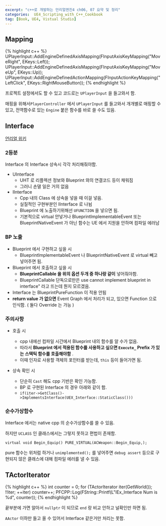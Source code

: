 ```yaml
---
excerpt: "c++로 개발하는 언리얼엔진4 ch06, 07 요약 및 정리"
categories:  UE4_Scripting_with_C++_Cookbook
tag: [Book, UE4, Vistual Studio]
---
```


## Mapping

{% highlight c++ %}
UPlayerInput::AddEngineDefinedAxisMapping(FInputAxisKeyMapping("MoveRight", EKeys::Left));
UPlayerInput::AddEngineDefinedAxisMapping(FInputAxisKeyMapping("MoveUp", EKeys::Up));
UPlayerInput::AddEngineDefinedActionMapping(FInputActionKeyMapping("LeftClick", EKeys::RightMouseButton));
{% endhighlight %}

프로젝트 설정에서도 할 수 있고 코드로는 ```UPlayerInput``` 을 들고와서 함.

매핑을 위해서```PlayerController``` 에서  ```UPlayerInput``` 를 들고와서 개개별로 매핑할 수 있고,  전역함수로 있는 ```Engine``` 붙은 함수를 바로 쓸 수도 있음.

## Interface

[언리얼 위키](https://unreal.gg-labs.com/wiki-archives/macros-and-data-types/interfaces-in-c++)

### 2등분

Interface 의 Interface 상속시 각각 처리해줘야함.

+ UInterface
	+ UHT 로 리플렉션 정보와 Blueprint 와의 연결코드 등이 채워짐
	+ 그러니 손댈 일은 거의 없음
+ IInterface
	+ Cpp 내의 Class 에 상속을 넣을 때 이걸 넣음.
	+ 실질적인 구현부분인  IInterface 로 나뉨
	+ Blueprint 에 노출하기위해선 ```UFUNCTION``` 을 넣으면 됨.
	+ 기본적으로 virtual 안넣거나 BlueprintImplementableEvent 또는 BlueprintNativeEvent 가 아닌 함수는 UE 에서 지원을 안하며 컴파일 에러남

### BP 노출

+ Blueprint 에서 구현하고 싶을 시
	+ BlueprintImplementableEvent 나 BlueprintNativeEvent 로 virtual 빼고 넣어주면 됨. 
+ Blueprint 에서 호출하고 싶을 시
	+ __BlueprintCallable 을 위의 옵션 두개 중 하나랑 같이__ 넣어줘야함.
	+ BlueprintCallable 단독으로만은 use cannot implement blueprint in interface" 라고 뜨는데 뭔지 모르겠음.
+ Interface 는 BlueprintPureFunction 이 적용 안됨
+ __return value 가 없으면__ Event Graph 에서 처리가 되고, 있으면 Function 으로 인식함. ( 둘다 Override 는 가능 )

### 주의사항

+ 호출 시
	+ cpp 내에선 컴파일 시간에서 Blueprint 내의 함수를 알 수가 없음. 
	+ 따라서 __Blueprint 에서 적용된 함수를 사용하고 싶으면 ```Execute_``` Prefix 가 있는 스택틱 함수를 호출해야함__ .
	+ 이때 인자로 사용할 객체의 포인터를 받는데, ```this``` 등이 들어가면 됨.

+ 상속 확인 시
	+ 단순히 ```Cast``` 해도 cpp 기반은 확인 가능함. 
	+ BP 로 구현된 Interface 의 경우 아래와 같이 함.
	+ ```if(iter->GetClass()->ImplementsInterface(UEX_Interface::StaticClass()))```



### 순수가상함수

Interface 에서는 native cpp 의 순수가상함수를 쓸 수 있음.

하지만 ```UCLASS``` 인 클래스에서는 그렇지 못하고 편법이 존재함.

```
virtual void Begin_Equip() PURE_VIRTUAL(ACWeapon::Begin_Equip,);
```

pure 함수는 위처럼 하거나 ```unimplemented();``` 를 넣어주면 ```debug assert``` 등으로 구현되지 않은 클래스에 대해 컴파일 에러를 낼 수 있음.


## TActorIterator

{% highlight c++ %}
int counter = 0;
for (TActorIterator<AActor> iter(GetWorld()); !!iter; ++iter)
	counter++;
PFCPP::Log(FString::Printf(L"IEx_Interface Num is %d", counter));
{% endhighlight %}

끝부분에 가면 알아서 ```nullptr``` 이 되므로 ```end``` 랑 비교 안하고 널확인만 하면 됨.

```AActor``` 이하만 들고 올 수 있어서 Interface 같은거만 처리는 못함.